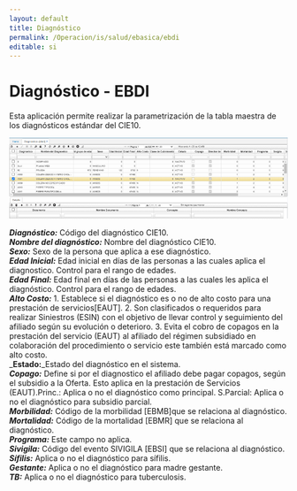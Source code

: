 ```yaml
---
layout: default
title: Diagnóstico
permalink: /Operacion/is/salud/ebasica/ebdi
editable: si
---
```


# Diagnóstico - EBDI  

Esta aplicación permite realizar la parametrización de la tabla maestra de los diagnósticos estándar del CIE10.  

![](ebdi.png)  

_**Diagnóstico:**_ Código del diagnóstico CIE10.  
_**Nombre del diagnóstico:**_  Nombre del diagnóstico CIE10.  
_**Sexo:**_ Sexo de la persona que aplica a ese diagnóstico.  
_**Edad  Inicial:**_ Edad  inicial  en  días  de  las  personas  a  las  cuales  aplica  el diagnostico. Control para el rango de edades.  
_**Edad  Final:**_ Edad  final  en  días  de  las  personas  a  las  cuales  les  aplica  el diagnóstico. Control para el rango de edades.  
_**Alto  Costo:**_ 1. Establece  si  el  diagnóstico  es  o  no  de  alto  costo  para  una prestación de servicios[EAUT]. 2. Son clasificados o requeridos para realizar Siniestros (ESIN) con el objetivo de llevar control y seguimiento del afiliado según su evolución o deterioro. 3. Evita el cobro de copagos en la prestación del  servicio  (EAUT)  al  afiliado  del  régimen  subsidiado en  colaboración  del procedimiento o servicio este también está marcado como alto costo.  
_**Estado:**_Estado del diagnóstico en el sistema.  
_**Copago:**_ Define si por el diagnostico el afiliado debe pagar copagos, según el subsidio a la Oferta. Esto aplica en la prestación de Servicios (EAUT).Princ.: Aplica o no el diagnóstico como principal. S.Parcial: Aplica o no el diagnóstico para subsidio parcial.  
_**Morbilidad:**_ Código de la morbilidad [EBMB]que se relaciona al diagnóstico.    
_**Mortalidad:**_ Código de la mortalidad [EBMR] que se relaciona al diagnóstico.    
_**Programa:**_ Este campo no aplica.   
_**Sivigila:**_ Código del evento SIVIGILA [EBSI] que se relaciona al diagnóstico.    
_**Sífilis:**_ Aplica o no el diagnóstico para sífilis.  
_**Gestante:**_ Aplica o no el diagnóstico para madre gestante.   
_**TB:**_ Aplica o no el diagnóstico para tuberculosis.   
